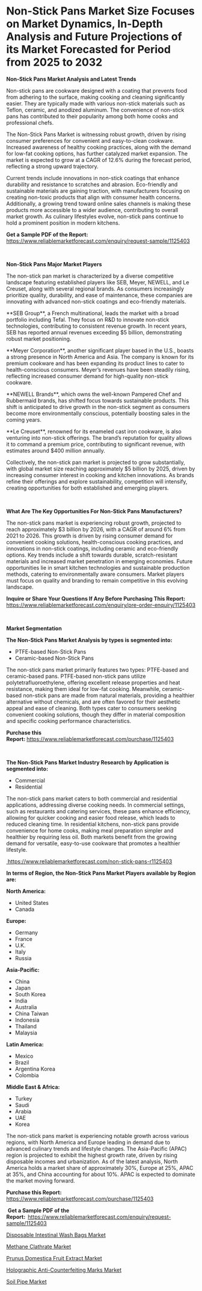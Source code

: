 <p><h1>Non-Stick Pans Market Size Focuses on Market Dynamics, In-Depth Analysis and Future Projections of its Market Forecasted for Period from 2025 to 2032</h1></p><p><strong>Non-Stick Pans Market Analysis and Latest Trends</strong></p>
<p><p>Non-stick pans are cookware designed with a coating that prevents food from adhering to the surface, making cooking and cleaning significantly easier. They are typically made with various non-stick materials such as Teflon, ceramic, and anodized aluminum. The convenience of non-stick pans has contributed to their popularity among both home cooks and professional chefs.</p><p>The Non-Stick Pans Market is witnessing robust growth, driven by rising consumer preferences for convenient and easy-to-clean cookware. Increased awareness of healthy cooking practices, along with the demand for low-fat cooking options, has further catalyzed market expansion. The market is expected to grow at a CAGR of 12.6% during the forecast period, reflecting a strong upward trajectory.</p><p>Current trends include innovations in non-stick coatings that enhance durability and resistance to scratches and abrasion. Eco-friendly and sustainable materials are gaining traction, with manufacturers focusing on creating non-toxic products that align with consumer health concerns. Additionally, a growing trend toward online sales channels is making these products more accessible to a wider audience, contributing to overall market growth. As culinary lifestyles evolve, non-stick pans continue to hold a prominent position in modern kitchens.</p></p>
<p><strong>Get a Sample PDF of the Report:&nbsp;</strong> <a href="https://www.reliablemarketforecast.com/enquiry/request-sample/1125403?utm_campaign=2011&utm_medium=2&utm_source=Github&utm_content=ia&utm_term=10022025&utm_id=non-stick-pans">https://www.reliablemarketforecast.com/enquiry/request-sample/1125403</a></p>
<p>&nbsp;</p>
<p><strong>Non-Stick Pans Major Market Players</strong></p>
<p><p>The non-stick pan market is characterized by a diverse competitive landscape featuring established players like SEB, Meyer, NEWELL, and Le Creuset, along with several regional brands. As consumers increasingly prioritize quality, durability, and ease of maintenance, these companies are innovating with advanced non-stick coatings and eco-friendly materials.</p><p>**SEB Group**, a French multinational, leads the market with a broad portfolio including Tefal. They focus on R&D to innovate non-stick technologies, contributing to consistent revenue growth. In recent years, SEB has reported annual revenues exceeding $5 billion, demonstrating robust market positioning.</p><p>**Meyer Corporation**, another significant player based in the U.S., boasts a strong presence in North America and Asia. The company is known for its premium cookware and has been expanding its product lines to cater to health-conscious consumers. Meyer’s revenues have been steadily rising, reflecting increased consumer demand for high-quality non-stick cookware.</p><p>**NEWELL Brands**, which owns the well-known Pampered Chef and Rubbermaid brands, has shifted focus towards sustainable products. This shift is anticipated to drive growth in the non-stick segment as consumers become more environmentally conscious, potentially boosting sales in the coming years.</p><p>**Le Creuset**, renowned for its enameled cast iron cookware, is also venturing into non-stick offerings. The brand’s reputation for quality allows it to command a premium price, contributing to significant revenue, with estimates around $400 million annually.</p><p>Collectively, the non-stick pan market is projected to grow substantially, with global market size reaching approximately $5 billion by 2025, driven by increasing consumer interest in cooking and kitchen innovations. As brands refine their offerings and explore sustainability, competition will intensify, creating opportunities for both established and emerging players.</p></p>
<p>&nbsp;</p>
<p><strong>What Are The Key Opportunities For Non-Stick Pans Manufacturers?</strong></p>
<p><p>The non-stick pans market is experiencing robust growth, projected to reach approximately $3 billion by 2026, with a CAGR of around 6% from 2021 to 2026. This growth is driven by rising consumer demand for convenient cooking solutions, health-conscious cooking practices, and innovations in non-stick coatings, including ceramic and eco-friendly options. Key trends include a shift towards durable, scratch-resistant materials and increased market penetration in emerging economies. Future opportunities lie in smart kitchen technologies and sustainable production methods, catering to environmentally aware consumers. Market players must focus on quality and branding to remain competitive in this evolving landscape.</p></p>
<p><strong>Inquire or Share Your Questions If Any Before Purchasing This Report:</strong> <a href="https://www.reliablemarketforecast.com/enquiry/pre-order-enquiry/1125403?utm_campaign=2011&utm_medium=2&utm_source=Github&utm_content=ia&utm_term=10022025&utm_id=non-stick-pans">https://www.reliablemarketforecast.com/enquiry/pre-order-enquiry/1125403</a></p>
<p>&nbsp;</p>
<p><strong>Market Segmentation</strong></p>
<p><strong>The Non-Stick Pans Market Analysis by types is segmented into:</strong></p>
<p><ul><li>PTFE-based Non-Stick Pans</li><li>Ceramic-based Non-Stick Pans</li></ul></p>
<p><p>The non-stick pans market primarily features two types: PTFE-based and ceramic-based pans. PTFE-based non-stick pans utilize polytetrafluoroethylene, offering excellent release properties and heat resistance, making them ideal for low-fat cooking. Meanwhile, ceramic-based non-stick pans are made from natural materials, providing a healthier alternative without chemicals, and are often favored for their aesthetic appeal and ease of cleaning. Both types cater to consumers seeking convenient cooking solutions, though they differ in material composition and specific cooking performance characteristics.</p></p>
<p><strong>Purchase this Report:&nbsp;</strong><a href="https://www.reliablemarketforecast.com/purchase/1125403?utm_campaign=2011&utm_medium=2&utm_source=Github&utm_content=ia&utm_term=10022025&utm_id=non-stick-pans">https://www.reliablemarketforecast.com/purchase/1125403</a></p>
<p>&nbsp;</p>
<p><strong>The Non-Stick Pans Market Industry Research by Application is segmented into:</strong></p>
<p><ul><li>Commercial</li><li>Residential</li></ul></p>
<p><p>The non-stick pans market caters to both commercial and residential applications, addressing diverse cooking needs. In commercial settings, such as restaurants and catering services, these pans enhance efficiency, allowing for quicker cooking and easier food release, which leads to reduced cleaning time. In residential kitchens, non-stick pans provide convenience for home cooks, making meal preparation simpler and healthier by requiring less oil. Both markets benefit from the growing demand for versatile, easy-to-use cookware that promotes a healthier lifestyle.</p></p>
<p><a href="https://www.reliablemarketforecast.com/non-stick-pans-r1125403?utm_campaign=2011&utm_medium=2&utm_source=Github&utm_content=ia&utm_term=10022025&utm_id=non-stick-pans">&nbsp;https://www.reliablemarketforecast.com/non-stick-pans-r1125403</a></p>
<p><strong>In terms of Region, the Non-Stick Pans Market Players available by Region are:</strong></p>
<p>
    <p> <strong> North America: </strong>
        <ul>
            <li>United States</li>
            <li>Canada</li>
        </ul>
        </p> 
    <p> <strong> Europe: </strong>
        <ul>
            <li>Germany</li>
            <li>France</li>
            <li>U.K.</li>
            <li>Italy</li>
            <li>Russia</li>
        </ul>
        </p> 
    <p> <strong> Asia-Pacific: </strong>
        <ul>
            <li>China</li>
            <li>Japan</li>
            <li>South Korea</li>
            <li>India</li>
            <li>Australia</li>
            <li>China Taiwan</li>
            <li>Indonesia</li>
            <li>Thailand</li>
            <li>Malaysia</li>
        </ul>
        </p> 
    <p> <strong> Latin America: </strong>
        <ul>
            <li>Mexico</li>
            <li>Brazil</li>
            <li>Argentina Korea</li>
            <li>Colombia</li>
        </ul>
        </p> 
    <p> <strong> Middle East & Africa: </strong>
        <ul>
            <li>Turkey</li>
            <li>Saudi</li>
            <li>Arabia</li>
            <li>UAE</li>
            <li>Korea</li>
        </ul>
    </p>
    </p>
<p><p>The non-stick pans market is experiencing notable growth across various regions, with North America and Europe leading in demand due to advanced culinary trends and lifestyle changes. The Asia-Pacific (APAC) region is projected to exhibit the highest growth rate, driven by rising disposable incomes and urbanization. As of the latest analysis, North America holds a market share of approximately 30%, Europe at 25%, APAC at 35%, and China accounting for about 10%. APAC is expected to dominate the market moving forward.</p></p>
<p><strong>Purchase this Report: </strong><a href="https://www.reliablemarketforecast.com/purchase/1125403?utm_campaign=2011&utm_medium=2&utm_source=Github&utm_content=ia&utm_term=10022025&utm_id=non-stick-pans">https://www.reliablemarketforecast.com/purchase/1125403</a></p>
<p>&nbsp;<strong>Get a Sample PDF of the Report:&nbsp;&nbsp;</strong><a href="https://www.reliablemarketforecast.com/enquiry/request-sample/1125403?utm_campaign=2011&utm_medium=2&utm_source=Github&utm_content=ia&utm_term=10022025&utm_id=non-stick-pans">https://www.reliablemarketforecast.com/enquiry/request-sample/1125403</a></p>
<p><strong></strong></p>
<p><p><a href="https://github.com/chinwonhanie/Market-Research-Report-List-1/blob/main/disposable-intestinal-wash-bags-market.md?utm_campaign=2011&utm_medium=2&utm_source=Github&utm_content=ia&utm_term=10022025&utm_id=non-stick-pans">Disposable Intestinal Wash Bags Market</a></p><p><a href="https://www.linkedin.com/pulse/methane-clathrate-market-size-expanding-rapidly-annual-yrqhc?utm_campaign=2011&utm_medium=2&utm_source=Github&utm_content=ia&utm_term=10022025&utm_id=non-stick-pans">Methane Clathrate Market</a></p><p><a href="https://www.linkedin.com/pulse/unveiling-market-trends-global-prunus-domestica-fruit-extract-gefbc?utm_campaign=2011&utm_medium=2&utm_source=Github&utm_content=ia&utm_term=10022025&utm_id=non-stick-pans">Prunus Domestica Fruit Extract Market</a></p><p><a href="https://github.com/vukiledubot90/Market-Research-Report-List-1/blob/main/holographic-anti-counterfeiting-marks-market.md?utm_campaign=2011&utm_medium=2&utm_source=Github&utm_content=ia&utm_term=10022025&utm_id=non-stick-pans">Holographic Anti-Counterfeiting Marks Market</a></p><p><a href="https://www.linkedin.com/pulse/comprehensive-soil-pipe-market-analysis-growing-89-cagr-tg4dc?utm_campaign=2011&utm_medium=2&utm_source=Github&utm_content=ia&utm_term=10022025&utm_id=non-stick-pans">Soil Pipe Market</a></p></p>